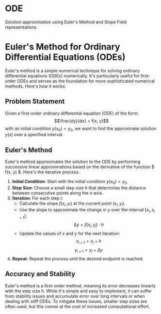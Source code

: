 # ODE
Solution approximation using Euler's Method and Slope Field representations

# Euler's Method for Ordinary Differential Equations (ODEs)

Euler's method is a simple numerical technique for solving ordinary differential equations (ODEs) numerically. It's particularly useful for first-order ODEs and serves as the foundation for more sophisticated numerical methods. Here's how it works:

## Problem Statement

Given a first-order ordinary differential equation (ODE) of the form:
$$\frac{dy}{dx} = f(x, y)$$
with an initial condition $y(x_0) = y_0$, we want to find the approximate solution $y(x)$ over a specified interval.

## Euler's Method

Euler's method approximates the solution to the ODE by performing successive linear approximations based on the derivative of the function $ f(x, y) $. Here's the iterative process:

1. **Initial Condition**: Start with the initial condition $y(x_0) = y_0$.
2. **Step Size**: Choose a small step size $h$ that determines the distance between consecutive points along the $x$-axis.
3. **Iteration**: For each step $i$:
   - Calculate the slope $f(x_i, y_i)$ at the current point $(x_i, y_i)$.
   - Use the slope to approximate the change in $y$ over the interval $[x_i, x_{i+1}]$:
     $$\Delta y = f(x_i, y_i) \cdot h$$
   - Update the values of $x$ and $y$ for the next iteration:
     $$x_{i+1} = x_i + h$$
     $$y_{i+1} = y_i + \Delta y$$
4. **Repeat**: Repeat the process until the desired endpoint is reached.

## Accuracy and Stability

Euler's method is a first-order method, meaning its error decreases linearly with the step size $h$. While it's simple and easy to implement, it can suffer from stability issues and accumulate error over long intervals or when dealing with stiff ODEs. To mitigate these issues, smaller step sizes are often used, but this comes at the cost of increased computational effort.

